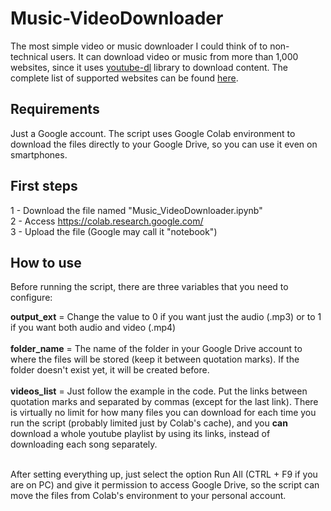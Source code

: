# Music-VideoDownloader
The most simple video or music downloader I could think of to non-technical users. It can download video or music from more than 1,000 websites, since it uses [youtube-dl](https://github.com/ytdl-org/youtube-dl) library to download content. The complete list of supported websites can be found [here](https://ytdl-org.github.io/youtube-dl/supportedsites.html).

## Requirements

Just a Google account. The script uses Google Colab environment to download the files directly to your Google Drive, so you can use it even on smartphones.

## First steps

1 - Download the file named "Music_VideoDownloader.ipynb" <br>
2 - Access https://colab.research.google.com/ <br>
3 - Upload the file (Google may call it "notebook") <br>

## How to use

Before running the script, there are three variables that you need to configure:

**output_ext** = Change the value to 0 if you want just the audio (.mp3) or to 1 if you want both audio and video (.mp4) <br><br>
**folder_name** = The name of the folder in your Google Drive account to where the files will be stored (keep it between quotation marks). If the folder doesn't exist yet, it will be created before. <br><br>
**videos_list** = Just follow the example in the code. Put the links between quotation marks and separated by commas (except for the last link). There is virtually no limit for how many files you can download for each time you run the script (probably limited just by Colab's cache), and you **can** download a whole youtube playlist by using its links, instead of downloading each song separately. <br><br>

After setting everything up, just select the option Run All (CTRL + F9 if you are on PC) and give it permission to access Google Drive, so the script can move the files from Colab's environment to your personal account.

